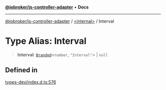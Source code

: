 [**@iobroker/js-controller-adapter**](../../README.md) • **Docs**

***

[@iobroker/js-controller-adapter](../../globals.md) / [\<internal\>](../README.md) / Interval

# Type Alias: Interval

> **Interval**: [`Branded`](Branded.md)\<`number`, `"Interval"`\> \| `null`

## Defined in

[types-dev/index.d.ts:576](https://github.com/ioBroker/ioBroker.js-controller/blob/d7f4b912895e80ffd4c1cbb49decb1de7c0e8ca3/packages/types-dev/index.d.ts#L576)
